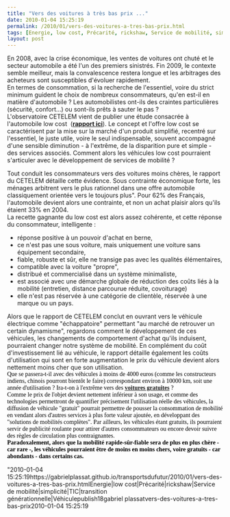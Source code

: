 ```yaml
---
title: "Vers des voitures à très bas prix ..."
date: 2010-01-04 15:25:19
permalink: /2010/01/vers-des-voitures-a-tres-bas-prix.html
tags: [Energie, low cost, Précarité, rickshaw, Service de mobilité, simplicité, TIC, transition générationnelle, Véhicule]
layout: post
---
```


<p>En 2008, avec la crise économique, les ventes de voitures ont chuté et le secteur automobile a été l'un des premiers sinistrés. Fin 2009, le contexte semble meilleur, mais la convalescence restera longue et les arbitrages des acheteurs sont susceptibles d'évoluer rapidement. <br />En termes de consommation, si la recherche de l'essentiel, voire du strict minimum guident le choix de nombreux consommateurs, qu'en est-il en matière d'automobile ? Les automobilistes ont-ils des craintes particulières (sécurité, confort…) ou sont-ils prêts à sauter le pas ?<br />L'observatoire CETELEM vient de publier une étude consacrée à l'automobile low cost  (<strong><span style="text-decoration: underline"><a href="https://gabrielplassat.github.io/transportsdufutur/wp-content/uploads/sites/6/2010/01/observatoire_cetelem_automobile_2010.pdf" target="_blank">rapport ici</a></span></strong>). Le concept et l'offre low cost se caractérisent par la mise sur la marché d'un produit simplifié, recentré sur l'essentiel, le juste utile, voire le seul indispensable, souvent accompagné d'une sensible diminution - à l'extrême, de la disparition pure et simple - des services associés. Comment alors les véhicules low cost pourraient s'articuler avec le développement de services de mobilité ?<br /></p>   <!--more-->  <p>Tout conduit les consommateurs vers des voitures moins chères, le rapport du CETELEM détaille cette évidence. Sous contrainte économique forte, les ménages arbitrent vers le plus rationnel dans une offre automobile classiquement orientée vers le toujours plus". Pour 62% des Français, l'automobile devient alors une contrainte, et non un achat plaisir alors qu'ils étaient 33% en 2004. <br />La recette gagnante du low cost est alors assez cohérente, et cette réponse du consommateur, intelligente : </p> <ul> <li>réponse positive à un pouvoir d'achat en berne, </li> <li>ce n'est pas une sous voiture, mais uniquement une voiture sans équipement secondaire,</li> <li>fiable, robuste et sûr, elle ne transige pas avec les qualités élémentaires,</li> <li>compatible avec la voiture "propre", </li> <li>distribué et commercialisé dans un système minimaliste,</li> <li>est associé avec une démarche globale de réduction des coûts liés à la mobilité (entretien, distance parcourue réduite, covoiturage)</li> <li>elle n'est pas réservée à une catégorie de clientèle, réservée à une marque ou un pays.</li> </ul> <p>Alors que le rapport de CETELEM conclut en ouvrant vers le véhicule électrique comme "échappatoire" permettant "au marché de retrouver un certain dynamisme", regardons comment le développement de ces véhicules, les changements de comportement d'achat qu'ils induisent, pourraient changer notre système de mobilité. En complément du coût d'investissement lié au véhicule, le rapport détaille également les coûts d'utilisation qui sont en forte augmentation le prix du véhicule devient alors nettement moins cher que son utilisation.<br /><font color="#ffffff" face="NimbusSansNovusT-SemiBold"><font color="#ffffff" face="NimbusSansNovusT-SemiBold"><font color="#000000">Que se passera-t-il avec des véhicules à moins de 4000 euros (comme les constructeurs indiens, chinois pourront bientôt le faire) correspondant environ à 10000 km, soit une année d'utilisation ? Ira-t-on à l'extrême vers des <strong><span style="text-decoration: underline"><a href="http://www.publicsenat.fr/vod/conversation-d-avenirs/la-gratuite/62945" target="_blank" title="Conversation d'avenirs">voitures gratuites</a></span></strong> ? </font></font></font><br /><font color="#ffffff" face="NimbusSansNovusT-SemiBold"><font color="#ffffff" face="NimbusSansNovusT-SemiBold"><font color="#000000">Comme le prix de l'objet devient nettement inférieur à son usage, et comme des technologies permettront de quantifier précisement l'utilisation réelle des véhicules, la diffusion de véhicule "gratuit" pourrait permettre de pousser la consommation de mobilité en vendant alors d'autres services à plus forte valeur ajoutée, en développant des "solutions de mobilités complètes". Par ailleurs, les véhicules étant gratuits, ils pourraient servir de publicité roulante pour attirer d'autres consommateurs ou encore devoir suivre des règles de circulation plus contraignantes. </font></font></font><br /><font color="#ffffff" face="NimbusSansNovusT-SemiBold"><font color="#ffffff" face="NimbusSansNovusT-SemiBold"><font color="#000000"><strong>Paradoxalement, alors que la mobilité rapide-sûr-fiable sera de plus en plus chère - car rare -, les véhicules pourraient être de moins en moins chers, voire gratuits - car abondants - dans certains cas.</strong></font></font></font></p>"2010-01-04 15:25:19https://gabrielplassat.github.io/transportsdufutur/2010/01/vers-des-voitures-a-tres-bas-prix.htmlEnergie|low cost|Précarité|rickshaw|Service de mobilité|simplicité|TIC|transition générationnelle|Véhiculepublish18gabriel plassatvers-des-voitures-a-tres-bas-prix2010-01-04 15:25:19
